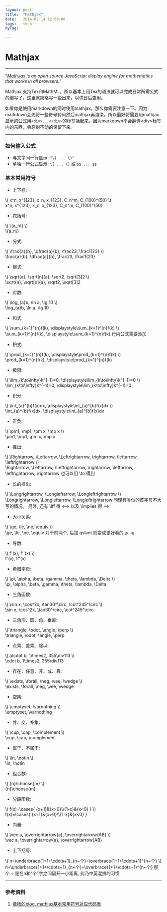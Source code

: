 ```yaml
---
layout: post
title:  "Mathjax"
date:   2014-02-14 12:00:00
tags:	tech
myTag:	

---
```


# Mathjax

-----------------------

"*[MathJax](http://www.mathjax.org/) is an open source JavaScript display engine for mathematics that works in all browsers.*"

Mathjax 支持Tex和MathML，所以基本上用Tex的语法就可以完成日常所需公式的编写了。这里就简略写一些出来，以供日后查用。

如果你是使用markdown的同时使用mathjax，那么你需要注意一下。因为markdown会先将一些符号转码然后mathjax再渲染，所以最好将需要用mathjax显示的公式用`<div>...</div>`的标签括起来。因为markdown不会翻译\<div>标签内的东西，会原封不动的保留下来。

-----------------------

### 如何输入公式

+ 与文字同一行显示: `"\( ... \)"`
+ 单独一行公式显示: `\[ ... \]` 或 `$$ ... $$`


### 基本常用符号

+ 上下标: 

<div> \( x^n, x^{123}, x_n, x_{123}, C_n^m, C_{100}^{50} \) </div>
	x^n, x^{123}, x_n, x_{123}, C_n^m, C_{100}^{50}

+ 花括号:

<div> \( \{a_n\} \) </div>
	\{a_n\}

+ 分式:

<div> \( \frac{a}{b}, \dfrac{a}{b}, \frac23, \frac1{23} \) </div>
	\frac{a}{b}, \dfrac{a}{b}, \frac23, \frac1{23}

+ 根式:

<div> \( \sqrt{a}, \sqrt[n]{a}, \sqrt2, \sqrt[3]2 \) </div>
	\sqrt{a}, \sqrt[n]{a}, \sqrt2, \sqrt[3]2

+ 对数:
	
<div> \( \log_{a}b, \ln a, \lg 10 \) </div>
	\log_{a}b, \ln a, \lg 10

+ 和式:

<div> \( \sum_{k=1}^{n}f(k), \displaystyle\sum_{k=1}^{n}f(k) \) </div>
	\sum_{k=1}^{n}f(k), \displaystyle\sum_{k=1}^{n}f(k) 行内公式需要添加

+ 积式:

<div> \(  \prod_{k=1}^{n}f(k), \displaystyle\prod_{k=1}^{n}f(k) \) </div>
	\prod_{k=1}^{n}f(k), \displaystyle\prod_{k=1}^{n}f(k)

+ 极限:

<div> \(  \lim_{k\to\infty}k^{-1}=0, \displaystyle\lim_{k\to\infty}k^{-1}=0 \) </div>
	\lim_{k\to\infty}k^{-1}=0, \displaystyle\lim_{k\to\infty}k^{-1}=0

+ 积分: 

<div> \( \int_{a}^{b}f(x)dx, \displaystyle\int_{a}^{b}f(x)dx \)</div>
	\int_{a}^{b}f(x)dx, \displaystyle\int_{a}^{b}f(x)dx

+ 正负:

<div> \( \pm1, \mp1, \pm x, \mp x \) </div>
	\pm1, \mp1, \pm x, \mp x

+ 推出:

<div> \( \Rightarrow, \Leftarrow, \Leftrightarrow, \rightarrow, \leftarrow, \leftrightarrow \) </div>
	\Rightarrow, \Leftarrow, \Leftrightarrow, \rightarrow, \leftarrow, \leftrightarrow, 
	\rightarrow 也可以用 \to 得到

+ 长的推出:

<div> \( \Longrightarrow, \Longleftarrow, \Longleftrightarrow \) </div>
	\Longrightarrow, \Longleftarrow, \Longleftrightarrow 同理有类似的首字母不大写的情况。
	另外, 还有 \iff 得 ⟺  以及 \implies 得 ⟹

+ 大小关系:

<div> \( \ge, \le, \ne, \equiv \) </div>
	\ge, \le, \ne, \equiv 对于前两个, 后加 qslant 则变成更好看的 ⩾, ⩽

+ 导数:
	
<div> \( f'(x), f''(x) \) </div>
	f'(x), f''(x)

+ 希腊字母:

<div> \( \pi, \alpha, \beta, \gamma, \theta, \lambda, \Delta \) </div>
	\pi, \alpha, \beta, \gamma, \theta, \lambda, \Delta

+ 三角函数:

<div> \( \sin x, \cos^2x, \tan30^\circ, \cot^245^\circ \) </div>
	\sin x, \cos^2x, \tan30^\circ, \cot^245^\circ

+ 三角形、圆、角、垂直:

<div> \( \triangle, \odot, \angle, \perp \) </div>
	\triangle, \odot, \angle, \perp

+ 点乘、差乘、除以:

<div> \( a\cdot b, 1\times2, 355\div113 \) </div>
	\cdot b, 1\times2, 355\div113

+ 存在、任意、非、或、且:

<div> \( \exists, \forall, \neg, \vee, \wedge \) </div>
	\exists, \forall, \neg, \vee, \wedge

+ 空集:

<div> \( \emptyset, \varnothing \) </div>
	\emptyset, \varnothing

+ 并、交、补集: 

<div> \( \cup, \cap, \complement \) </div>
	\cup, \cap, \complement

+ 属于、不属于: 

<div> \( \in, \notin \) </div>
	\in, \notin

+ 组合数: 

<div> \( {n}\choose{m} \) </div>
	{n}\choose{m}

+ 分段函数: 

<div> \( f(x)=\cases{ {x+1}&{x>0}\\{1-x}&{x<0} } \) </div>
	f(x)=\cases{ {x+1}&{x>0}\\{1-x}&{x<0} }

+ 向量:

<div> \( \vec a, \overrightarrow{a}, \overrightarrow{AB} \) </div>
	\vec a, \overrightarrow{a}, \overrightarrow{AB}

+ 上下括号:

<div> \( n=\underbrace{1+1+\cdots+1}_{n~个}=\overbrace{1+1+\cdots+1}^{n~个} \) </div>
	n=\underbrace{1+1+\cdots+1}_{n~个}=\overbrace{1+1+\cdots+1}^{n~个}
	那个 ~ 是在n和“个”字之间隔开一小距离, 此乃中英混排的习惯

---------------------------------------------------------------------------

### 参考资料

1. [章杨的blog. mathjax基本常用符号对应代码表](http://www.lyyz.net/blog/user1/zyair/archives/2012/570.html)





